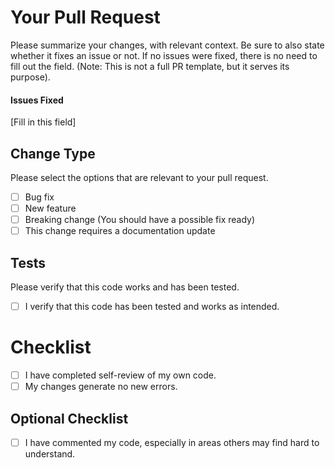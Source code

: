 # Your Pull Request

Please summarize your changes, with relevant context. Be sure to also state whether it fixes an issue or not. If no issues were fixed, there is no need to fill out the field.
(Note: This is not a full PR template, but it serves its purpose).

#### Issues Fixed
[Fill in this field]


## Change Type

Please select the options that are relevant to your pull request.

- [ ] Bug fix
- [ ] New feature
- [ ] Breaking change (You should have a possible fix ready)
- [ ] This change requires a documentation update

## Tests

Please verify that this code works and has been tested.

- [ ] I verify that this code has been tested and works as intended.

# Checklist

- [ ] I have completed self-review of my own code.
- [ ] My changes generate no new errors.

## Optional Checklist
- [ ] I have commented my code, especially in areas others may find hard to understand.